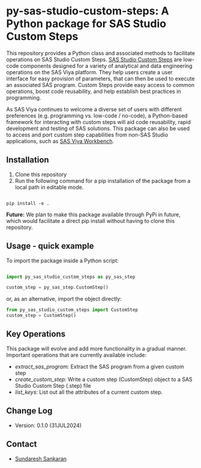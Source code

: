 # py-sas-studio-custom-steps: A Python package for SAS Studio Custom Steps

This repository provides a Python class and associated methods to facilitate operations on SAS Studio Custom Steps.  [SAS Studio Custom Steps](https://go.documentation.sas.com/doc/en/sasstudiocdc/default/webeditorcdc/webeditorsteps/titlepage.htm) are low-code components designed for a variety of analytical and data engineering operations on the SAS Viya platform.  They help users create a user interface for easy provision of parameters, that can then be used to execute an associated SAS program.  Custom Steps provide easy access to common operations, boost code reusability, and help establish best practices in programming.

As SAS Viya continues to welcome a diverse set of users with different preferences (e.g. programming vs. low-code / no-code), a Python-based framework for interacting with custom steps will aid code reusability, rapid development and testing of SAS solutions. This package can also be used to access and port custom step capabilities from non-SAS Studio applications, such as [SAS Viya Workbench](https://www.sas.com/en_us/software/viya/workbench.html).

## Installation
1. Clone this repository
2. Run the following command for a  pip installation of the package from a local path in editable mode.

```shell

pip install -e .

```

**Future:** We plan to make this package available through PyPi in future, which would facilitate a direct pip install without having to clone this repository.

## Usage - quick example

To import the package inside a Python script:

```python

import py_sas_studio_custom_steps as py_sas_step

custom_step = py_sas_step.CustomStep()

```

or, as an alternative, import the object directly:

```python
from py_sas_studio_custom_steps import CustomStep
custom_step = CustomStep()
```

## Key Operations

This package will evolve and add more functionality in a gradual manner.  Important operations that are currently available include:

- *extract_sas_program:* Extract the SAS program from a given custom step
- *create_custom_step:* Write a custom step (CustomStep) object to a SAS Studio Custom Step (.step) file
- *list_keys:* List out all the attributes of a current custom step.


## Change Log
* Version: 0.1.0 (31JUL2024)

## Contact
* [Sundaresh Sankaran](sundaresh.sankaran@sas.com)
